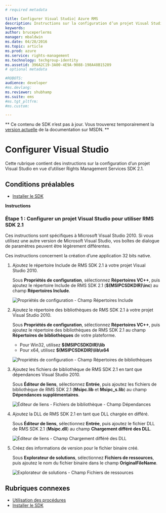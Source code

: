 ```yaml
---
# required metadata

title: Configurer Visual Studio| Azure RMS
description: Instructions sur la configuration d’un projet Visual Studio en vue d’utiliser RMS SDK 2.1.
keywords:
author: bruceperlerms
manager: mbaldwin
ms.date: 04/28/2016
ms.topic: article
ms.prod: azure
ms.service: rights-management
ms.technology: techgroup-identity
ms.assetid: 396A2C19-3A00-4E9A-9088-198A48B15289
# optional metadata

#ROBOTS:
audience: developer
#ms.devlang:
ms.reviewer: shubhamp
ms.suite: ems
#ms.tgt_pltfrm:
#ms.custom:

---
```

** Ce contenu de SDK n’est pas à jour. Vous trouverez temporairement la [version actuelle](https://msdn.microsoft.com/library/windows/desktop/hh535290(v=vs.85).aspx) de la documentation sur MSDN. **
# Configurer Visual Studio

Cette rubrique contient des instructions sur la configuration d’un projet Visual Studio en vue d’utiliser Rights Management Services SDK 2.1.

## Conditions préalables

-   [Installer le SDK](create-your-first-rights-aware-application.md)

**Instructions**

### Étape 1 : Configurer un projet Visual Studio pour utiliser RMS SDK 2.1

Ces instructions sont spécifiques à Microsoft Visual Studio 2010. Si vous utilisez une autre version de Microsoft Visual Studio, vos boîtes de dialogue de paramètres peuvent être légèrement différentes.

Ces instructions concernent la création d’une application 32 bits native.

1.  Ajoutez le répertoire Include de RMS SDK 2.1 à votre projet Visual Studio 2010.

    Sous **Propriétés de configuration**, sélectionnez **Répertoires VC++**, puis ajoutez le répertoire Include de RMS SDK 2.1 (**$(MSIPCSDKDIR)\\inc**) au champ **Répertoires Include**.

    ![Propriétés de configuration - Champ Répertoires Include](../media/include_directories.png)

2.  Ajoutez le répertoire des bibliothèques de RMS SDK 2.1 à votre projet Visual Studio 2010.

    Sous **Propriétés de configuration**, sélectionnez **Répertoires VC++**, puis ajoutez le répertoire des bibliothèques de RMS SDK 2.1 au champ **Répertoires de bibliothèques** de votre plateforme.

    -   Pour Win32, utilisez **$(MSIPCSDKDIR)\\lib**
    -   Pour x64, utilisez **$(MSIPCSDKDIR)\\lib\\x64**

    ![Propriétés de configuration - Champ Répertoires de bibliothèques](../media/library_directories.png)

3.  Ajoutez les fichiers de bibliothèque de RMS SDK 2.1 en tant que dépendances Visual Studio 2010.

    Sous **Éditeur de liens**, sélectionnez **Entrée**, puis ajoutez les fichiers de bibliothèque de RMS SDK 2.1 (**Msipc.lib** et **Msipc\_s.lib**) au champ **Dépendances supplémentaires**.

    ![Éditeur de liens - Fichiers de bibliothèque - Champ Dépendances](../media/additional_dependencies.png)

4.  Ajoutez la DLL de RMS SDK 2.1 en tant que DLL chargée en différé.

    Sous **Éditeur de liens**, sélectionnez **Entrée**, puis ajoutez le fichier DLL de RMS SDK 2.1 (**Msipc.dll**) au champ **Chargement différé des DLL**.

    ![Éditeur de liens - Champ Chargement différé des DLL](../media/delay_loaded.png)

5.  Créez des informations de version pour le fichier binaire créé.

    Sous **Explorateur de solutions**, sélectionnez **Fichiers de ressources**, puis ajoutez le nom du fichier binaire dans le champ **OriginalFileName**.

    ![Explorateur de solutions - Champ Fichiers de ressources](../media/original_file_name.png)

## Rubriques connexes

* [Utilisation des procédures](how-to-use-msipc.md)
* [Installer le SDK](create-your-first-rights-aware-application.md)
 

 





<!--HONumber=Jun16_HO1-->


